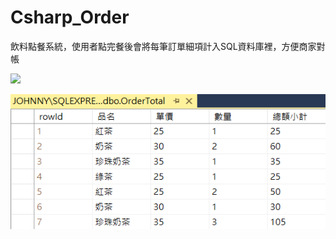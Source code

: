 # Csharp_Order
飲料點餐系統，使用者點完餐後會將每筆訂單細項計入SQL資料庫裡，方便商家對帳

![](https://github.com/BoJyun/Csharp_Order/blob/master/order.gif)

![image](./SQL.png)

